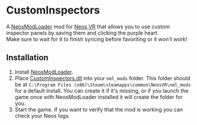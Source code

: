 # CustomInspectors

A [NeosModLoader](https://github.com/zkxs/NeosModLoader) mod for [Neos VR](https://neos.com/) that allows you to use custom inspector panels by saving them and clicking the purple heart.<br>
Make sure to wait for it to finish syncing before favoriting or it won't work!

## Installation
1. Install [NeosModLoader](https://github.com/zkxs/NeosModLoader).
1. Place [CustomInspectors.dll](https://github.com/art0007i/CustomInspectors/releases/latest/download/CustomInspectors.dll) into your `nml_mods` folder. This folder should be at `C:\Program Files (x86)\Steam\steamapps\common\NeosVR\nml_mods` for a default install. You can create it if it's missing, or if you launch the game once with NeosModLoader installed it will create the folder for you.
1. Start the game. If you want to verify that the mod is working you can check your Neos logs.
